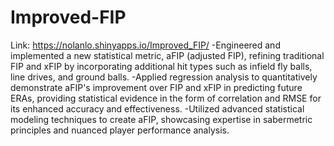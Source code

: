# Improved-FIP
Link: https://nolanlo.shinyapps.io/Improved_FIP/
-Engineered and implemented a new statistical metric, aFIP (adjusted FIP), refining traditional FIP and xFIP by incorporating additional hit types such as infield fly balls, line drives, and ground balls.
-Applied regression analysis to quantitatively demonstrate aFIP's improvement over FIP and xFIP in predicting future ERAs, providing statistical evidence in the form of correlation and RMSE for its enhanced accuracy and effectiveness.
-Utilized advanced statistical modeling techniques to create aFIP, showcasing expertise in sabermetric principles and nuanced player performance analysis.
